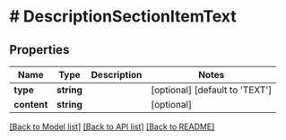 # # DescriptionSectionItemText

## Properties

Name | Type | Description | Notes
------------ | ------------- | ------------- | -------------
**type** | **string** |  | [optional] [default to 'TEXT']
**content** | **string** |  | [optional] 

[[Back to Model list]](../../README.md#documentation-for-models) [[Back to API list]](../../README.md#documentation-for-api-endpoints) [[Back to README]](../../README.md)


